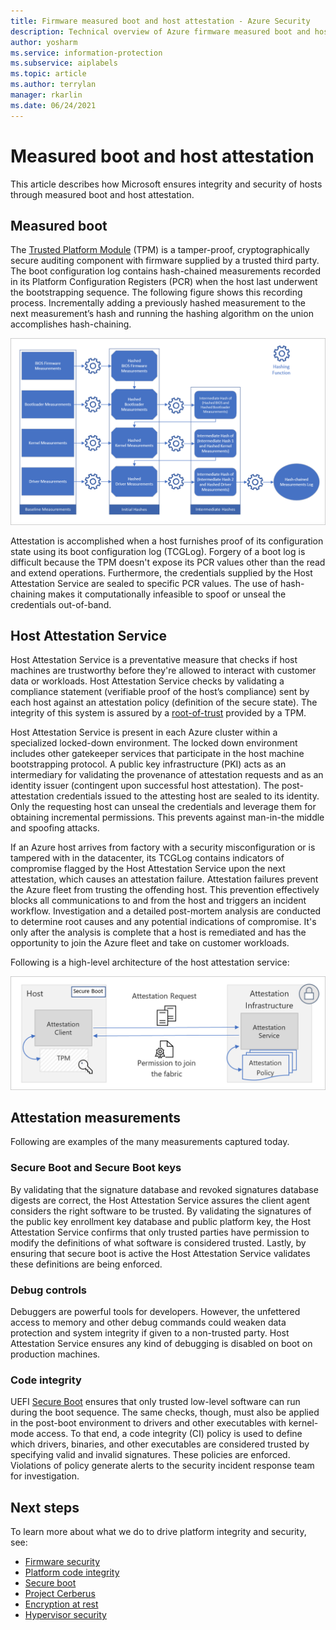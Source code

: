 ```yaml
---
title: Firmware measured boot and host attestation - Azure Security
description: Technical overview of Azure firmware measured boot and host attestation.
author: yosharm
ms.service: information-protection
ms.subservice: aiplabels
ms.topic: article
ms.author: terrylan
manager: rkarlin
ms.date: 06/24/2021
---
```


# Measured boot and host attestation
This article describes how Microsoft ensures integrity and security of hosts through measured boot and host attestation.

## Measured boot

The [Trusted Platform Module](/windows/security/information-protection/tpm/trusted-platform-module-top-node) (TPM) is a tamper-proof, cryptographically secure auditing component with firmware supplied by a trusted third party. The boot configuration log contains hash-chained measurements recorded in its Platform Configuration Registers (PCR) when the host last underwent the bootstrapping sequence. The following figure shows this recording process. Incrementally adding a previously hashed measurement to the next measurement’s hash and running the hashing algorithm on the union accomplishes hash-chaining.

![Diagram that shows Host Attestation Service hash-chaining.](./media/measured-boot-host-attestation/hash-chaining.png)

Attestation is accomplished when a host furnishes proof of its configuration state using its boot configuration log (TCGLog). Forgery of a boot log is difficult because the TPM doesn't expose its PCR values other than the read and extend operations. Furthermore, the credentials supplied by the Host Attestation Service are sealed to specific PCR values. The use of hash-chaining makes it computationally infeasible to spoof or unseal the credentials out-of-band.

## Host Attestation Service

Host Attestation Service is a preventative measure that checks if host machines are trustworthy before they're allowed to interact with customer data or workloads. Host Attestation Service checks by validating a compliance statement (verifiable proof of the host’s compliance) sent by each host against an attestation policy (definition of the secure state). The integrity of this system is assured by a [root-of-trust](https://www.uefi.org/sites/default/files/resources/UEFI%20RoT%20white%20paper_Final%208%208%2016%20%28003%29.pdf) provided by a TPM.

Host Attestation Service is present in each Azure cluster within a specialized locked-down environment. The locked down environment includes other gatekeeper services that participate in the host machine bootstrapping protocol. A public key infrastructure (PKI) acts as an intermediary for validating the provenance of attestation requests and as an identity issuer (contingent upon successful host attestation). The post-attestation credentials issued to the attesting host are sealed to its identity. Only the requesting host can unseal the credentials and leverage them for obtaining incremental permissions. This prevents against man-in-the middle and spoofing attacks.

If an Azure host arrives from factory with a security misconfiguration or is tampered with in the datacenter, its TCGLog contains indicators of compromise flagged by the Host Attestation Service upon the next attestation, which causes an attestation failure. Attestation failures prevent the Azure fleet from trusting the offending host. This prevention effectively blocks all communications to and from the host and triggers an incident workflow. Investigation and a detailed post-mortem analysis are conducted to determine root causes and any potential indications of compromise. It's only after the analysis is complete that a host is remediated and has the opportunity to join the Azure fleet and take on customer workloads.

Following is a high-level architecture of the host attestation service:

![Diagram that shows Host Attestation Service architecture.](./media/measured-boot-host-attestation/host-attestation-arch.png)

## Attestation measurements

Following are examples of the many measurements captured today.

### Secure Boot and Secure Boot keys
By validating that the signature database and revoked signatures database digests are correct, the Host Attestation Service assures the client agent considers the right software to be trusted. By validating the signatures of the public key enrollment key database and public platform key, the Host Attestation Service confirms that only trusted parties have permission to modify the definitions of what software is considered trusted. Lastly, by ensuring that secure boot is active the Host Attestation Service validates these definitions are being enforced.

### Debug controls
Debuggers are powerful tools for developers. However, the unfettered access to memory and other debug commands could weaken data protection and system integrity if given to a non-trusted party. Host Attestation Service ensures any kind of debugging is disabled on boot on production machines.

### Code integrity
UEFI [Secure Boot](secure-boot.md) ensures that only trusted low-level software can run during the boot sequence. The same checks, though, must also be applied in the post-boot environment to drivers and other executables with kernel-mode access. To that end, a code integrity (CI) policy is used to define which drivers, binaries, and other executables are considered trusted by specifying valid and invalid signatures. These policies are enforced. Violations of policy generate alerts to the security incident response team for investigation.

## Next steps
To learn more about what we do to drive platform integrity and security, see:

- [Firmware security](firmware.md)
- [Platform code integrity](code-integrity.md)
- [Secure boot](secure-boot.md)
- [Project Cerberus](project-cerberus.md)
- [Encryption at rest](encryption-atrest.md)
- [Hypervisor security](hypervisor.md)
